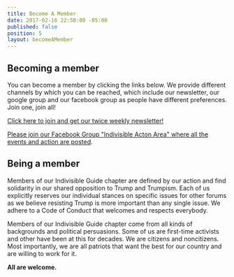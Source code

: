 ```yaml
---
title: Become A Member
date: 2017-02-16 22:58:00 -05:00
published: false
position: 5
layout: becomeAMember
---
```


## Becoming a member

You can become a member by clicking the links below. We provide different channels by which you can be reached, which include our newsletter, our google group and our facebook group as people have different preferences. Join one, join all!

[Click here to join and get our twice weekly newsletter!](https://actionnetwork.org/forms/join-indivisible-acton?source=direct_link&referrer=group-indivisible-acton) 


[Please join our Facebook Group "Indivisible Acton Area" where all the events and action are posted](https://www.facebook.com/groups/IndivisibleActon/).

## Being a member

Members of our Indivisible Guide chapter are defined by our action and find solidarity in our shared opposition to Trump and Trumpism. Each of us explicitly reserves our individual stances on specific issues for other forums as we believe resisting Trump is more important than any single issue. We adhere to a Code of Conduct that welcomes and respects everybody.

Members of our Indivisible Guide chapter come from all kinds of backgrounds and political persuasions. Some of us are first-time activists and other have been at this for decades. We are citizens and noncitizens. Most importantly, we are all patriots that want the best for our country and are willing to work for it.

**All are welcome.**
